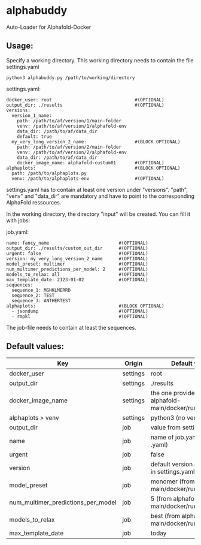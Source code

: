 # alphabuddy
Auto-Loader for Alphafold-Docker

## Usage:
Specify a working directory. This working directory needs to contain the file settings.yaml
```
python3 alphabuddy.py /path/to/working/directory
```

settings.yaml:
```
docker_user: root                               #(OPTIONAL)
output_dir: ./results                           #(OPTIONAL)
versions:
  version_1_name:
    path: /path/to/af/version/1/main-folder
    venv: /path/to/af/version/1/alphafold-env
    data_dir: /path/to/af/data_dir
    default: true
  my_very_long_version_2_name:                  #(BLOCK OPTIONAL)
    path: /path/to/af/version/2/main-folder
    venv: /path/to/af/version/2/alphafold-env
    data_dir: /path/to/af/data_dir
    docker_image_name: alphafold-custum01       #(OPTIONAL)
alphaplots:                                     #(BLOCK OPTIONAL)
  path: /path/to/alphaplots.py
  venv: /path/to/alphaplots-env                 #(OPTIONAL)
```
settings.yaml has to contain at least one version under "versions". "path", "venv" and "data_dir" are mandatory and have to point to the corresponding AlphaFold ressources.

In the working directory, the directory "input" will be created. You can fill it with jobs:

job.yaml:
```
name: fancy_name                          #(OPTIONAL)
output_dir: ./results/custom_out_dir      #(OPTIONAL)
urgent: false                             #(OPTIONAL)
version: my_very_long_version_2_name      #(OPTIONAL)
model_preset: multimer                    #(OPTIONAL)
num_multimer_predictions_per_model: 2     #(OPTIONAL)
models_to_relax: all                      #(OPTIONAL)
max_template_date: 2123-01-02             #(OPTIONAL)
sequences:
  sequence_1: MGHKLMERRD
  sequence_2: TEST
  sequence_3: ANTHERTEST
alphaplots:                               #(BLOCK OPTIONAL)
  - jsondump                              #(OPTIONAL)
  - rmpkl                                 #(OPTIONAL)
```
The job-file needs to contain at least the sequences.

## Default values:
| Key                                   | Origin    | Default value |
| ---                                   | ---       | ---           |
| docker_user                           | settings  | root    |
| output_dir                            | settings  | ./results      |
| docker_image_name                     | settings  | the one provided in alphafold-main/docker/run_docker.py |
| alphaplots > venv                     | settings  | python3 (no venv) |
| output_dir                            | job       | value from settings     |
| name                                  | job       | name of job.yaml (without .yaml) |
| urgent                                | job       | false |
| version                               | job       | default version as specified in settings.yaml |
| model_preset                          | job       | monomer (from alphafold-main/docker/run_docker.py) |
| num_multimer_predictions_per_model    | job       | 5 (from alphafold-main/docker/run_docker.py) |
| models_to_relax                       | job       | best (from alphafold-main/docker/run_docker.py) |
| max_template_date                     | job       | today |

